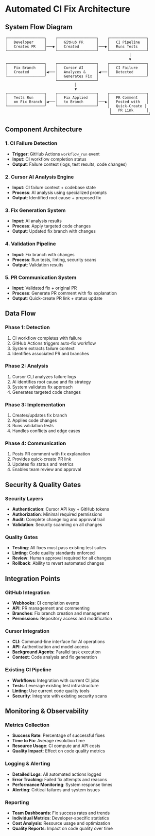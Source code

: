 # Automated CI Fix Architecture

## System Flow Diagram

```
┌─────────────────┐    ┌──────────────────┐    ┌─────────────────┐
│   Developer     │    │   GitHub PR      │    │   CI Pipeline   │
│   Creates PR    │───▶│   Created        │───▶│   Runs Tests    │
└─────────────────┘    └──────────────────┘    └─────────────────┘
                                                         │
                                                         ▼
┌─────────────────┐    ┌──────────────────┐    ┌─────────────────┐
│   Fix Branch    │    │   Cursor AI      │    │   CI Failure    │
│   Created       │◀───│   Analyzes &     │◀───│   Detected      │
└─────────────────┘    │   Generates Fix  │    └─────────────────┘
                       └──────────────────┘
                                │
                                ▼
┌─────────────────┐    ┌──────────────────┐    ┌─────────────────┐
│   Tests Run     │    │   Fix Applied    │    │   PR Comment    │
│   on Fix Branch │◀───│   to Branch      │───▶│   Posted with   │
└─────────────────┘    └──────────────────┘    │   Quick-Create │
                                                │   PR Link      │
                                                └─────────────────┘
```

## Component Architecture

### 1. CI Failure Detection
- **Trigger**: GitHub Actions `workflow_run` event
- **Input**: CI workflow completion status
- **Output**: Failure context (logs, test results, code changes)

### 2. Cursor AI Analysis Engine
- **Input**: CI failure context + codebase state
- **Process**: AI analysis using specialized prompts
- **Output**: Identified root cause + proposed fix

### 3. Fix Generation System
- **Input**: AI analysis results
- **Process**: Apply targeted code changes
- **Output**: Updated fix branch with changes

### 4. Validation Pipeline
- **Input**: Fix branch with changes
- **Process**: Run tests, linting, security scans
- **Output**: Validation results

### 5. PR Communication System
- **Input**: Validated fix + original PR
- **Process**: Generate PR comment with fix explanation
- **Output**: Quick-create PR link + status update

## Data Flow

### Phase 1: Detection
1. CI workflow completes with failure
2. GitHub Actions triggers auto-fix workflow
3. System extracts failure context
4. Identifies associated PR and branches

### Phase 2: Analysis
1. Cursor CLI analyzes failure logs
2. AI identifies root cause and fix strategy
3. System validates fix approach
4. Generates targeted code changes

### Phase 3: Implementation
1. Creates/updates fix branch
2. Applies code changes
3. Runs validation tests
4. Handles conflicts and edge cases

### Phase 4: Communication
1. Posts PR comment with fix explanation
2. Provides quick-create PR link
3. Updates fix status and metrics
4. Enables team review and approval

## Security & Quality Gates

### Security Layers
- **Authentication**: Cursor API key + GitHub tokens
- **Authorization**: Minimal required permissions
- **Audit**: Complete change log and approval trail
- **Validation**: Security scanning on all changes

### Quality Gates
- **Testing**: All fixes must pass existing test suites
- **Linting**: Code quality standards enforced
- **Review**: Human approval required for all changes
- **Rollback**: Ability to revert automated changes

## Integration Points

### GitHub Integration
- **Webhooks**: CI completion events
- **API**: PR management and commenting
- **Branches**: Fix branch creation and management
- **Permissions**: Repository access and modification

### Cursor Integration
- **CLI**: Command-line interface for AI operations
- **API**: Authentication and model access
- **Background Agents**: Parallel task execution
- **Context**: Code analysis and fix generation

### Existing CI Pipeline
- **Workflows**: Integration with current CI jobs
- **Tests**: Leverage existing test infrastructure
- **Linting**: Use current code quality tools
- **Security**: Integrate with existing security scans

## Monitoring & Observability

### Metrics Collection
- **Success Rate**: Percentage of successful fixes
- **Time to Fix**: Average resolution time
- **Resource Usage**: CI compute and API costs
- **Quality Impact**: Effect on code quality metrics

### Logging & Alerting
- **Detailed Logs**: All automated actions logged
- **Error Tracking**: Failed fix attempts and reasons
- **Performance Monitoring**: System response times
- **Alerting**: Critical failures and system issues

### Reporting
- **Team Dashboards**: Fix success rates and trends
- **Individual Metrics**: Developer-specific statistics
- **Cost Analysis**: Resource usage and optimization
- **Quality Reports**: Impact on code quality over time
